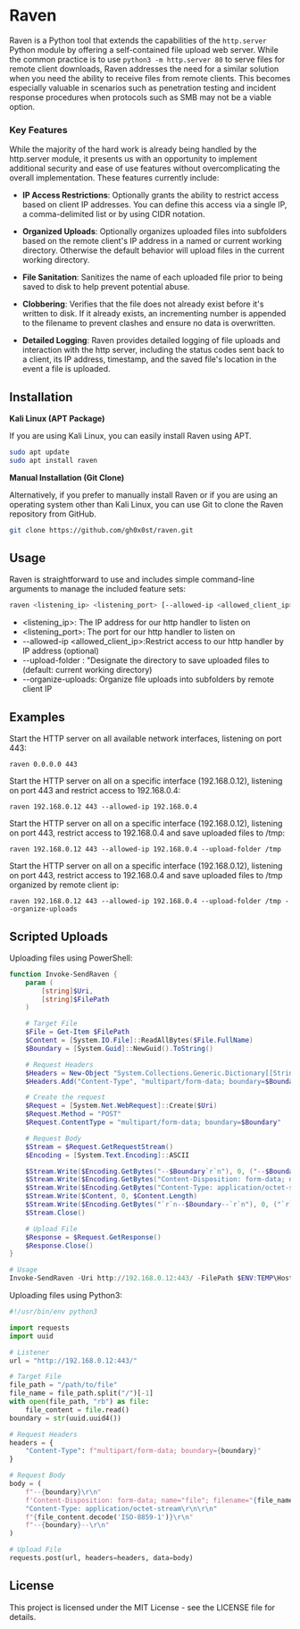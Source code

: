 # Raven

Raven is a Python tool that extends the capabilities of the `http.server` Python module by offering a self-contained file upload web server. While the common practice is to use `python3 -m http.server 80` to serve files for remote client downloads, Raven addresses the need for a similar solution when you need the ability to receive files from remote clients. This becomes especially valuable in scenarios such as penetration testing and incident response procedures when protocols such as SMB may not be a viable option.

### Key Features

While the majority of the hard work is already being handled by the http.server module, it presents us with an opportunity to implement additional security and ease of use features without overcomplicating the overall implementation. These features currently include:

- **IP Access Restrictions**: Optionally grants the ability to restrict access based on client IP addresses. You can define this access via a single IP, a comma-delimited list or by using CIDR notation.

- **Organized Uploads**: Optionally organizes uploaded files into subfolders based on the remote client's IP address in a named or current working directory. Otherwise the default behavior will upload files in the current working directory.

- **File Sanitation**: Sanitizes the name of each uploaded file prior to being saved to disk to help prevent potential abuse.

- **Clobbering**: Verifies that the file does not already exist before it's written to disk. If it already exists, an incrementing number is appended to the filename to prevent clashes and ensure no data is overwritten.

- **Detailed Logging**: Raven provides detailed logging of file uploads and interaction with the http server, including the status codes sent back to a client, its IP address, timestamp, and the saved file's location in the event a file is uploaded.

## Installation

**Kali Linux (APT Package)**

If you are using Kali Linux, you can easily install Raven using APT.

```bash
sudo apt update
sudo apt install raven
```

**Manual Installation (Git Clone)**

Alternatively, if you prefer to manually install Raven or if you are using an operating system other than Kali Linux, you can use Git to clone the Raven repository from GitHub.

```bash
git clone https://github.com/gh0x0st/raven.git
```

## Usage

Raven is straightforward to use and includes simple command-line arguments to manage the included feature sets:

```bash
raven <listening_ip> <listening_port> [--allowed-ip <allowed_client_ip>] [--upload-folder <folder>] [--organize-uploads]
```

* <listening_ip>: The IP address for our http handler to listen on
* <listening_port>: The port for our http handler to listen on
* --allowed-ip <allowed_client_ip>:Restrict access to our http handler by IP address (optional)
* --upload-folder <folder>: "Designate the directory to save uploaded files to (default: current working directory)
* --organize-uploads: Organize file uploads into subfolders by remote client IP

## Examples

Start the HTTP server on all available network interfaces, listening on port 443:

`raven 0.0.0.0 443`

Start the HTTP server on all on a specific interface (192.168.0.12), listening on port 443 and restrict access to 192.168.0.4:

`raven 192.168.0.12 443 --allowed-ip 192.168.0.4`

Start the HTTP server on all on a specific interface (192.168.0.12), listening on port 443, restrict access to 192.168.0.4 and save uploaded files to /tmp:

`raven 192.168.0.12 443 --allowed-ip 192.168.0.4 --upload-folder /tmp`

Start the HTTP server on all on a specific interface (192.168.0.12), listening on port 443, restrict access to 192.168.0.4 and save uploaded files to /tmp organized by remote client ip:

`raven 192.168.0.12 443 --allowed-ip 192.168.0.4 --upload-folder /tmp --organize-uploads`

## Scripted Uploads

Uploading files using PowerShell:

```powershell
function Invoke-SendRaven {
    param (
        [string]$Uri,
        [string]$FilePath
    )

    # Target File
    $File = Get-Item $FilePath
    $Content = [System.IO.File]::ReadAllBytes($File.FullName)
    $Boundary = [System.Guid]::NewGuid().ToString()

    # Request Headers
    $Headers = New-Object "System.Collections.Generic.Dictionary[[String],[String]]"
    $Headers.Add("Content-Type", "multipart/form-data; boundary=$Boundary")

    # Create the request
    $Request = [System.Net.WebRequest]::Create($Uri)
    $Request.Method = "POST"
    $Request.ContentType = "multipart/form-data; boundary=$Boundary"

    # Request Body
    $Stream = $Request.GetRequestStream()
    $Encoding = [System.Text.Encoding]::ASCII

    $Stream.Write($Encoding.GetBytes("--$Boundary`r`n"), 0, ("--$Boundary`r`n").Length)
    $Stream.Write($Encoding.GetBytes("Content-Disposition: form-data; name=`"file`"; filename=`"$($File.Name)`"`r`n"), 0, ("Content-Disposition: form-data; name=`"file`"; filename=`"$($File.Name)`"`r`n").Length)
    $Stream.Write($Encoding.GetBytes("Content-Type: application/octet-stream`r`n`r`n"), 0, ("Content-Type: application/octet-stream`r`n`r`n").Length)
    $Stream.Write($Content, 0, $Content.Length)
    $Stream.Write($Encoding.GetBytes("`r`n--$Boundary--`r`n"), 0, ("`r`n--$Boundary--`r`n").Length)
    $Stream.Close()

    # Upload File
    $Response = $Request.GetResponse()
    $Response.Close()
}

# Usage
Invoke-SendRaven -Uri http://192.168.0.12:443/ -FilePath $ENV:TEMP\HostRecon.txt
```

Uploading files using Python3:

```python
#!/usr/bin/env python3

import requests
import uuid

# Listener
url = "http://192.168.0.12:443/"

# Target File
file_path = "/path/to/file"
file_name = file_path.split("/")[-1]
with open(file_path, "rb") as file:
    file_content = file.read()
boundary = str(uuid.uuid4())

# Request Headers
headers = {
    "Content-Type": f"multipart/form-data; boundary={boundary}"
}

# Request Body
body = (
    f"--{boundary}\r\n"
    f'Content-Disposition: form-data; name="file"; filename="{file_name}"\r\n'
    "Content-Type: application/octet-stream\r\n\r\n"
    f"{file_content.decode('ISO-8859-1')}\r\n"
    f"--{boundary}--\r\n"
)

# Upload File
requests.post(url, headers=headers, data=body)
```

## License

This project is licensed under the MIT License - see the LICENSE file for details.
